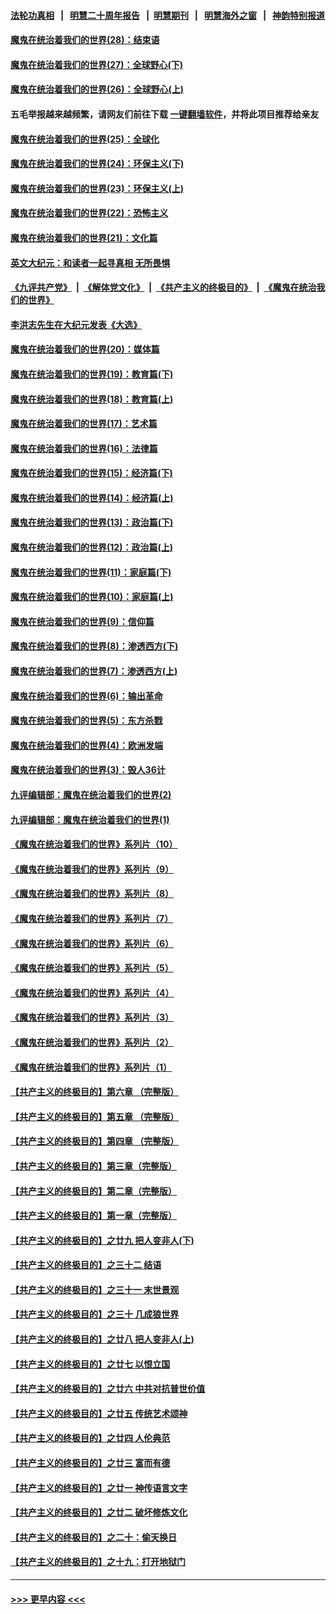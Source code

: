 #### [法轮功真相](https://github.com/gfw-breaker/truth/blob/master/README.md?t=0) &nbsp;&nbsp;|&nbsp;&nbsp; [明慧二十周年报告](https://github.com/gfw-breaker/mh-reports/blob/master/README.md?t=0) &nbsp;&nbsp;|&nbsp;&nbsp;[明慧期刊](https://github.com/gfw-breaker/mh-qikan) &nbsp;&nbsp;|&nbsp;&nbsp; [明慧海外之窗](https://github.com/gfw-breaker/mh-news/blob/master/README.md?t=0) &nbsp;&nbsp;|&nbsp;&nbsp; [神韵特别报道](https://github.com/gfw-breaker/mh-news/blob/master/shenyun.md?t=0)
#### [魔鬼在统治着我们的世界(28)：结束语](../pages/nsc422/n10936246.md?t=07042101) 
#### [魔鬼在统治着我们的世界(27)：全球野心(下)](../pages/nsc422/n10928319.md?t=07042101) 
#### [魔鬼在统治着我们的世界(26)：全球野心(上)](../pages/nsc422/n10900318.md?t=07042101) 
#### 五毛举报越来越频繁，请网友们前往下载 [一键翻墙软件](https://github.com/gfw-breaker/ssr-accounts)，并将此项目推荐给亲友
#### [魔鬼在统治着我们的世界(25)：全球化](../pages/nsc422/n10788205.md?t=07042101) 
#### [魔鬼在统治着我们的世界(24)：环保主义(下)](../pages/nsc422/n10695307.md?t=07042101) 
#### [魔鬼在统治着我们的世界(23)：环保主义(上)](../pages/nsc422/n10688613.md?t=07042101) 
#### [魔鬼在统治着我们的世界(22)：恐怖主义](../pages/nsc422/n10614727.md?t=07042101) 
#### [魔鬼在统治着我们的世界(21)：文化篇](../pages/nsc422/n10597706.md?t=07042101) 
#### [英文大纪元：和读者一起寻真相 无所畏惧](../pages/nsc422/n12542027.md?t=07042101) 
#### [《九评共产党》](https://github.com/begood0513/9ping.md/blob/master/README.md) &nbsp;|&nbsp; [《解体党文化》](../../../../jtdwh.md/blob/master/README.md)  &nbsp;|&nbsp; [《共产主义的终极目的》](../../../../gczydzjmd.md/blob/master/README.md) &nbsp;|&nbsp; [《魔鬼在统治我们的世界》](../../../../mgztzwmdsj.md/blob/master/README.md) 
#### [李洪志先生在大纪元发表《大选》](../pages/nsc422/n12534746.md?t=07042101) 
#### [魔鬼在统治着我们的世界(20)：媒体篇](../pages/nsc422/n10586579.md?t=07042101) 
#### [魔鬼在统治着我们的世界(19)：教育篇(下)](../pages/nsc422/n10564808.md?t=07042101) 
#### [魔鬼在统治着我们的世界(18)：教育篇(上)](../pages/nsc422/n10526970.md?t=07042101) 
#### [魔鬼在统治着我们的世界(17)：艺术篇](../pages/nsc422/n10499093.md?t=07042101) 
#### [魔鬼在统治着我们的世界(16)：法律篇](../pages/nsc422/n10485969.md?t=07042101) 
#### [魔鬼在统治着我们的世界(15)：经济篇(下)](../pages/nsc422/n10469975.md?t=07042101) 
#### [魔鬼在统治着我们的世界(14)：经济篇(上)](../pages/nsc422/n10457370.md?t=07042101) 
#### [魔鬼在统治着我们的世界(13)：政治篇(下)](../pages/nsc422/n10448270.md?t=07042101) 
#### [魔鬼在统治着我们的世界(12)：政治篇(上)](../pages/nsc422/n10444576.md?t=07042101) 
#### [魔鬼在统治着我们的世界(11)：家庭篇(下)](../pages/nsc422/n10440961.md?t=07042101) 
#### [魔鬼在统治着我们的世界(10)：家庭篇(上)](../pages/nsc422/n10435448.md?t=07042101) 
#### [魔鬼在统治着我们的世界(9)：信仰篇](../pages/nsc422/n10432159.md?t=07042101) 
#### [魔鬼在统治着我们的世界(8)：渗透西方(下)](../pages/nsc422/n10429603.md?t=07042101) 
#### [魔鬼在统治着我们的世界(7)：渗透西方(上)](../pages/nsc422/n10426013.md?t=07042101) 
#### [魔鬼在统治着我们的世界(6)：输出革命](../pages/nsc422/n10421536.md?t=07042101) 
#### [魔鬼在统治着我们的世界(5)：东方杀戮](../pages/nsc422/n10417707.md?t=07042101) 
#### [魔鬼在统治着我们的世界(4)：欧洲发端](../pages/nsc422/n10414890.md?t=07042101) 
#### [魔鬼在统治着我们的世界(3)：毁人36计](../pages/nsc422/n10411583.md?t=07042101) 
#### [九评编辑部：魔鬼在统治着我们的世界(2)](../pages/nsc422/n10410036.md?t=07042101) 
#### [九评编辑部：魔鬼在统治着我们的世界(1)](../pages/nsc422/n10406825.md?t=07042101) 
#### [《魔鬼在统治着我们的世界》系列片（10）](../pages/nsc422/n12292670.md?t=07042101) 
#### [《魔鬼在统治着我们的世界》系列片（9）](../pages/nsc422/n12290859.md?t=07042101) 
#### [《魔鬼在统治着我们的世界》系列片（8）](../pages/nsc422/n12287445.md?t=07042101) 
#### [《魔鬼在统治着我们的世界》系列片（7）](../pages/nsc422/n12283425.md?t=07042101) 
#### [《魔鬼在统治着我们的世界》系列片（6）](../pages/nsc422/n12282314.md?t=07042101) 
#### [《魔鬼在统治着我们的世界》系列片（5）](../pages/nsc422/n12281419.md?t=07042101) 
#### [《魔鬼在统治着我们的世界》系列片（4）](../pages/nsc422/n12274024.md?t=07042101) 
#### [《魔鬼在统治着我们的世界》系列片（3）](../pages/nsc422/n12271322.md?t=07042101) 
#### [《魔鬼在统治着我们的世界》系列片（2）](../pages/nsc422/n12269049.md?t=07042101) 
#### [《魔鬼在统治着我们的世界》系列片（1）](../pages/nsc422/n12267575.md?t=07042101) 
#### [【共产主义的终极目的】第六章 （完整版）](../pages/nsc422/n11428913.md?t=07042101) 
#### [【共产主义的终极目的】第五章 （完整版）](../pages/nsc422/n11428912.md?t=07042101) 
#### [【共产主义的终极目的】第四章 （完整版）](../pages/nsc422/n11428907.md?t=07042101) 
#### [【共产主义的终极目的】第三章（完整版）](../pages/nsc422/n11428848.md?t=07042101) 
#### [【共产主义的终极目的】第二章（完整版）](../pages/nsc422/n11428831.md?t=07042101) 
#### [【共产主义的终极目的】第一章（完整版）](../pages/nsc422/n11417651.md?t=07042101) 
#### [【共产主义的终极目的】之廿九 把人变非人(下)](../pages/nsc422/n11344140.md?t=07042101) 
#### [【共产主义的终极目的】之三十二 结语](../pages/nsc422/n11360535.md?t=07042101) 
#### [【共产主义的终极目的】之三十一 末世景观](../pages/nsc422/n11351129.md?t=07042101) 
#### [【共产主义的终极目的】之三十 几成狼世界](../pages/nsc422/n11348280.md?t=07042101) 
#### [【共产主义的终极目的】之廿八 把人变非人(上)](../pages/nsc422/n11340492.md?t=07042101) 
#### [【共产主义的终极目的】之廿七 以恨立国](../pages/nsc422/n11336944.md?t=07042101) 
#### [【共产主义的终极目的】之廿六 中共对抗普世价值](../pages/nsc422/n11324785.md?t=07042101) 
#### [【共产主义的终极目的】之廿五 传统艺术颂神](../pages/nsc422/n11296396.md?t=07042101) 
#### [【共产主义的终极目的】之廿四 人伦典范](../pages/nsc422/n11296397.md?t=07042101) 
#### [【共产主义的终极目的】之廿三 富而有德](../pages/nsc422/n11283598.md?t=07042101) 
#### [【共产主义的终极目的】之廿一 神传语言文字](../pages/nsc422/n11263265.md?t=07042101) 
#### [【共产主义的终极目的】之廿二 破坏修炼文化](../pages/nsc422/n11245728.md?t=07042101) 
#### [【共产主义的终极目的】之二十：偷天换日](../pages/nsc422/n11238846.md?t=07042101) 
#### [【共产主义的终极目的】之十九：打开地狱门](../pages/nsc422/n11206376.md?t=07042101) 

----
#### [ >>> 更早内容 <<< ](../indexes/nsc422-earlier.md)
